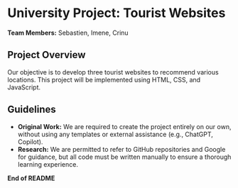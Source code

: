 # University Project: Tourist Websites

**Team Members:** Sebastien, Imene, Crinu

## Project Overview

Our objective is to develop three tourist websites to recommend various locations. This project will be implemented using HTML, CSS, and JavaScript.

## Guidelines

- **Original Work:** We are required to create the project entirely on our own, without using any templates or external assistance (e.g., ChatGPT, Copilot).
- **Research:** We are permitted to refer to GitHub repositories and Google for guidance, but all code must be written manually to ensure a thorough learning experience.

**End of README**
